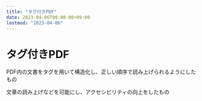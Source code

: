 ```yaml
---
title: "タグ付きPDF"
date: 2023-04-06T00:00:00+09:00
lastmod: "2023-04-06"
---
```

# タグ付きPDF

PDF内の文書をタグを用いて構造化し、正しい順序で読み上げられるようにしたもの

文章の読み上げなどを可能にし、アクセシビリティの向上をしたもの
